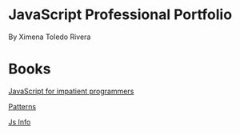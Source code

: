 # JavaScript Professional Portfolio
By Ximena Toledo Rivera

# Books

[JavaScript for impatient programmers](https://exploringjs.com/impatient-js/toc.html)

[Patterns](https://www.patterns.dev/posts#design-patterns)

[Js Info](https://javascript.info/)

